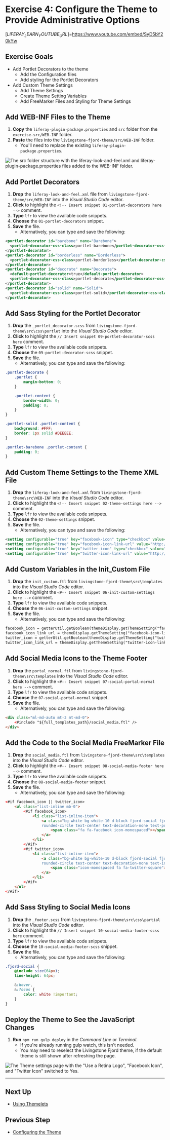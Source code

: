 # Exercise 4: Configure the Theme to Provide Administrative Options

[$LIFERAY_LEARN_YOUTUBE_URL$]=https://www.youtube.com/embed/SyD5bY20kYw

## Exercise Goals
    
* Add Portlet Decorators to the theme      
    * Add the Configuration files
    * Add styling for the Portlet Decorators
* Add Custom Theme Settings
    * Add Theme Settings
    * Create Theme Setting Variables
    * Add FreeMarker Files and Styling for Theme Settings

## Add WEB-INF Files to the Theme

1. **Copy** the `liferay-plugin-package.properties` and `src` folder from the `exercise-src/WEB-INF` folder.  
2. **Paste** the files into the `livingstone-fjord-theme/src/WEB-INF` folder.
    * You'll need to replace the existing `liferay-plugin-package.properties`.

![The src folder structure with the liferay-look-and-feel.xml and liferay-plugin-package.properties files added to the WEB-INF folder.](./images/web-inf-files.png)

## Add Portlet Decorators

1. **Drop** the `liferay-look-and-feel.xml` file from `livingstone-fjord-theme/src/WEB-INF` into the _Visual Studio Code_ editor.
2. **Click** to highlight the `<!-- Insert snippet 01-portlet-decorators here -->` comment.
3. **Type** `lfr` to view the available code snippets.
4. **Choose** the `01-portlet-decorators` snippet.
5. **Save** the file.  
    * Alternatively, you can type and save the following:

```XML
<portlet-decorator id="barebone" name="Barebone">
  <portlet-decorator-css-class>portlet-barebone</portlet-decorator-css-class>
</portlet-decorator>
<portlet-decorator id="borderless" name="Borderless">
  <portlet-decorator-css-class>portlet-borderless</portlet-decorator-css-class>
</portlet-decorator>
<portlet-decorator id="decorate" name="Decorate">
  <default-portlet-decorator>true</default-portlet-decorator>
  <portlet-decorator-css-class>portlet-decorate</portlet-decorator-css-class>
</portlet-decorator>
<portlet-decorator id="solid" name="Solid">
  <portlet-decorator-css-class>portlet-solid</portlet-decorator-css-class>
</portlet-decorator>
```

## Add Sass Styling for the Portlet Decorator

1. **Drop** the `_portlet_decorator.scss` from `livingstone-fjord-theme\src\css\portlet` into the _Visual Studio Code_ editor.
2. **Click** to highlight the `// Insert snippet 09-portlet-decorator-scss here` comment.
3. **Type** `lfr` to view the available code snippets.
4. **Choose** the `09-portlet-decorator-scss` snippet.
5. **Save** the file.   
    * Alternatively, you can type and save the following:

```SCSS
.portlet-decorate {
    .portlet {
        margin-bottom: 0;
    }

    .portlet-content {
        border-width: 0;
        padding: 0;
    }
}

.portlet-solid .portlet-content {
    background: #FFF;
    border: 1px solid #DEEEEE;
}

.portlet-barebone .portlet-content {
    padding: 0;
}
```

## Add Custom Theme Settings to the Theme XML File

1. **Drop** the `liferay-look-and-feel.xml` from `livingstone-fjord-theme\src\WEB-INF` into the _Visual Studio Code_ editor.
2. **Click** to highlight the `<!-- Insert snippet 02-theme-settings here -->` comment.
3. **Type** `lfr` to view the available code snippets.
4. **Choose** the `02-theme-settings` snippet.
5. **Save** the file.   
    * Alternatively, you can type and save the following:

```XML
<setting configurable="true" key="facebook-icon" type="checkbox" value="true" />
<setting configurable="true" key="facebook-icon-link-url" value="http://www.facebook.com" />
<setting configurable="true" key="twitter-icon" type="checkbox" value="true" />
<setting configurable="true" key="twitter-icon-link-url" value="http://www.twitter.com" />
```

## Add Custom Variables in the Init_Custom File

1. **Drop** the `init_custom.ftl` from `livingstone-fjord-theme\src\templates` into the _Visual Studio Code_ editor.
2. **Click** to highlight the `<#-- Insert snippet 06-init-custom-settings here -->` comment.
3. **Type** `lfr` to view the available code snippets.
4. **Choose** the `06-init-custom-settings` snippet.
5. **Save** the file.
    * Alternatively, you can type and save the following:

```html
facebook_icon = getterUtil.getBoolean(themeDisplay.getThemeSetting("facebook-icon"))
facebook_icon_link_url = themeDisplay.getThemeSetting("facebook-icon-link-url")
twitter_icon = getterUtil.getBoolean(themeDisplay.getThemeSetting("twitter-icon"))
twitter_icon_link_url = themeDisplay.getThemeSetting("twitter-icon-link-url")
```

## Add Social Media Icons to the Theme Footer

1. **Drop** the `portal_normal.ftl` from `livingstone-fjord-theme\src\templates` into the _Visual Studio Code_ editor.
2. **Click** to highlight the `<#-- Insert snippet 07-social-portal-normal here -->` comment.
3. **Type** `lfr` to view the available code snippets.
4. **Choose** the `07-social-portal-normal` snippet.
5. **Save** the file.
    * Alternatively, you can type and save the following:

```html
<div class="ml-md-auto mt-3 mt-md-0">
    <#include "${full_templates_path}/social_media.ftl" />
</div>
```

## Add the Code to the Social Media FreeMarker File

1. **Drop** the `social_media.ftl` from `livingstone-fjord-theme\src\templates` into the _Visual Studio Code_ editor.
2. **Click** to highlight the `<#-- Insert snippet 08-social-media-footer here -->` comment.
3. **Type** `lfr` to view the available code snippets.
4. **Choose** the `08-social-media-footer` snippet.
5. **Save** the file.
    * Alternatively, you can type and save the following:

```html
<#if facebook_icon || twitter_icon>
    <ul class="list-inline mb-0">
        <#if facebook_icon>
            <li class="list-inline-item">
                <a class="bg-white bg-white-10 d-block fjord-social fjord-text-primary
                rounded-circle text-center text-decoration-none text-primary" href="${facebook_icon_link_url}" rel="external" target="_blank" title="Go to our Facebook (in new window)">
                    <span class="fa fa-facebook icon-monospaced"></span>
                </a>
            </li>
        </#if>
        <#if twitter_icon>
            <li class="list-inline-item">
                <a class="bg-white bg-white-10 d-block fjord-social fjord-text-info
                rounded-circle text-center text-decoration-none text-info" href="${twitter_icon_link_url}" rel="external" target="_blank" title="Go to our Twitter (in new window)">
                    <span class="icon-monospaced fa fa-twitter-square"></span>
                </a>
            </li>
        </#if>
    </ul>
</#if>
```

## Add Sass Styling to Social Media Icons

1. **Drop** the `_footer.scss` from `livingstone-fjord-theme\src\css\partial` into the _Visual Studio Code_ editor.
2. **Click** to highlight the `// Insert snippet 10-social-media-footer-scss here` comment.
3. **Type** `lfr` to view the available code snippets.
4. **Choose** the `10-social-media-footer-scss` snippet.
5. **Save** the file.
    * Alternatively, you can type and save the following:

```SCSS
.fjord-social {
    @include size(64px);
    line-height: 64px;

    &:hover,
    &:focus {
        color: white !important;
    }
}
```

## Deploy the Theme to See the JavaScript Changes

1. **Run** `npm run gulp deploy` in the _Command Line_ or _Terminal_.
    * If you're already running gulp watch, this isn't needed.
    * You may need to reselect the Livingstone Fjord theme, if the default theme is still shown after refreshing the page. 

![The Theme settings page with the "Use a Retina Logo", "Facebook Icon", and "Twitter Icon" switched to Yes.](./images/theme-settings-complete.png)

---

## Next Up

* [Using Themelets](./using-themelets.md)

## Previous Step

* [Configuring the Theme](./configuring-the-theme.md)